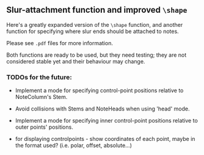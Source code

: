 Slur-attachment function and improved `\shape`
----------------------------------------------

Here's a greatly expanded version of the `\shape` function, and another
function for specifying where slur ends should be attached to notes.

Please see `.pdf` files for more information.

Both functions are ready to be used, but they need testing;
they are not considered stable yet and their behaviour may change.

### TODOs for the future:

* Implement a mode for specifying control-point positions
relative to NoteColumn's Stem.

* Avoid collisions with Stems and NoteHeads when using 'head' mode.

* Implement a mode for specifying inner control-point positions
relative to outer points' positions.

* for displaying controlpoints - show coordinates of each point,
maybe in the format used? (i.e. polar, offset, absolute...)
